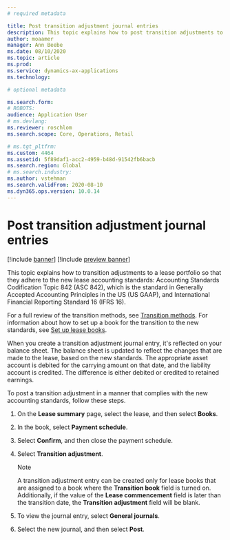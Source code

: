 ```yaml
---
# required metadata

title: Post transition adjustment journal entries
description: This topic explains how to post transition adjustments to a lease portfolio so that they comply with the new lease accounting standards, Accounting Standards Codification Topic 842 (ASC 842) and International Financial Reporting Standard 16 (IFRS 16).
author: moaamer
manager: Ann Beebe
ms.date: 08/10/2020
ms.topic: article
ms.prod: 
ms.service: dynamics-ax-applications
ms.technology: 

# optional metadata

ms.search.form: 
# ROBOTS: 
audience: Application User
# ms.devlang: 
ms.reviewer: roschlom
ms.search.scope: Core, Operations, Retail

# ms.tgt_pltfrm: 
ms.custom: 4464
ms.assetid: 5f89daf1-acc2-4959-b48d-91542fb6bacb
ms.search.region: Global
# ms.search.industry: 
ms.author: vstehman
ms.search.validFrom: 2020-08-10
ms.dyn365.ops.version: 10.0.14
---
```


# Post transition adjustment journal entries

[!include [banner](../includes/banner.md)]
[!include [preview banner](../includes/preview-banner.md)]

This topic explains how to transition adjustments to a lease portfolio so that they adhere to the new lease accounting standards: Accounting Standards Codification Topic 842 (ASC 842), which is the standard in Generally Accepted Accounting Principles in the US (US GAAP), and International Financial Reporting Standard 16 (IFRS 16).

For a full review of the transition methods, see [Transition methods](transition-methods.md). For information about how to set up a book for the transition to the new standards, see [Set up lease books](set-up-lease-books.md).

When you create a transition adjustment journal entry, it's reflected on your balance sheet. The balance sheet is updated to reflect the changes that are made to the lease, based on the new standards. The appropriate asset account is debited for the carrying amount on that date, and the liability account is credited. The difference is either debited or credited to retained earnings.

To post a transition adjustment in a manner that complies with the new accounting standards, follow these steps.

1. On the **Lease summary** page, select the lease, and then select **Books**.
2. In the book, select **Payment schedule**.
3. Select **Confirm**, and then close the payment schedule.
4. Select **Transition adjustment**.

    > [!NOTE]
    > A transition adjustment entry can be created only for lease books that are assigned to a book where the **Transition book** field is turned on. Additionally, if the value of the **Lease commencement** field is later than the transition date, the **Transition adjustment** field will be blank.

5. To view the journal entry, select **General journals**.
6. Select the new journal, and then select **Post**.
